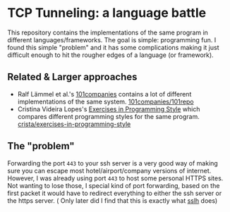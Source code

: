 # TCP Tunneling: a language battle

This repository contains the implementations of the same program in different languages/frameworks. The goal is simple: programming fun. I found this simple "problem" and it has some complications making it just difficult enough to hit the rougher edges of a language (or framework).

## Related & Larger approaches

- Ralf Lämmel et al.'s [101companies](http://101companies.org/) contains a lot of different implementations of the same system. [101companies/101repo](https://github.com/101companies/101repo)
- Cristina Videira Lopes's [Exercises in Programming Style](http://www.amazon.co.uk/Exercises-Programming-Style-Cristina-Videira/dp/1482227371%3FSubscriptionId%3DAKIAILSHYYTFIVPWUY6Q%26tag%3Dduc08-21%26linkCode%3Dxm2%26camp%3D2025%26creative%3D165953%26creativeASIN%3D1482227371) which compares different programming styles for the same program. [crista/exercises-in-programming-style](https://github.com/crista/exercises-in-programming-style)

## The "problem"
Forwarding the port `443` to your ssh server is a very good way of making sure you can escape most hotel/airport/company versions of internet.
However, I was already using port `443` to host some personal HTTPS sites.
Not wanting to lose those, I special kind of port forwarding, based on the first packet it would have to redirect everything to either the ssh server or the https server. ( Only later did I find that this is exactly what [sslh](http://www.rutschle.net/tech/sslh.shtml) does)
